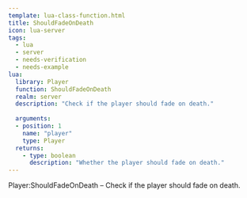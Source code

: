 ```yaml
---
template: lua-class-function.html
title: ShouldFadeOnDeath
icon: lua-server
tags:
  - lua
  - server
  - needs-verification
  - needs-example
lua:
  library: Player
  function: ShouldFadeOnDeath
  realm: server
  description: "Check if the player should fade on death."
  
  arguments:
  - position: 1
    name: "player"
    type: Player
  returns:
    - type: boolean
      description: "Whether the player should fade on death."
---
```


<div class="lua__search__keywords">
Player:ShouldFadeOnDeath &#x2013; Check if the player should fade on death.
</div>
